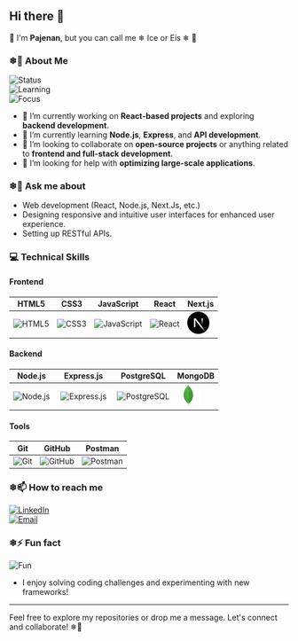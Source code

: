 ## Hi there 👋

🍦 I'm **Pajenan**, but you can call me   ❄ Ice  or  Eis ❄  🍦 


### ❄🌟 About Me
![Status](https://img.shields.io/badge/Status-Exploring-blue?style=flat-square)  
![Learning](https://img.shields.io/badge/Learning-Node.js%20%26%20API-orange?style=flat-square)  
![Focus](https://img.shields.io/badge/Focus-React%20%26%20Backend-green?style=flat-square)

- 🔭 I’m currently working on **React-based projects** and exploring **backend development**.
- 🌱 I’m currently learning **Node.js**, **Express**, and **API development**.
- 👯 I’m looking to collaborate on **open-source projects** or anything related to **frontend and full-stack development**.
- 🤔 I’m looking for help with **optimizing large-scale applications**.


### ❄💬 Ask me about
- Web development (React, Node.js, Next.Js, etc.)
- Designing responsive and intuitive user interfaces for enhanced user experience.
- Setting up RESTful APIs.



### 💻 Technical Skills

#### Frontend
| HTML5 | CSS3 | JavaScript | React | Next.js |
|-------|------|------------|-------|---------|
| <img src="https://cdn.jsdelivr.net/gh/devicons/devicon/icons/html5/html5-original.svg" alt="HTML5" width="40" height="40"/> | <img src="https://cdn.jsdelivr.net/gh/devicons/devicon/icons/css3/css3-original.svg" alt="CSS3" width="40" height="40"/> | <img src="https://cdn.jsdelivr.net/gh/devicons/devicon/icons/javascript/javascript-original.svg" alt="JavaScript" width="40" height="40"/> | <img src="https://cdn.jsdelivr.net/gh/devicons/devicon/icons/react/react-original.svg" alt="React" width="40" height="40"/> | <img src="https://raw.githubusercontent.com/devicons/devicon/master/icons/nextjs/nextjs-original.svg" alt="Next.js" width="40" height="40" style="background-color: white;"/> |

#### Backend
| Node.js | Express.js | PostgreSQL | MongoDB |
|---------|------------|------------|---------|
| <img src="https://cdn.jsdelivr.net/gh/devicons/devicon/icons/nodejs/nodejs-original.svg" alt="Node.js" width="40" height="40"/> | <img src="https://upload.wikimedia.org/wikipedia/commons/6/64/Expressjs.png" alt="Express.js" width="40" height="40" style="background-color: white; padding: 5px; border-radius: 5px;"/> | <img src="https://cdn.jsdelivr.net/gh/devicons/devicon/icons/postgresql/postgresql-original.svg" alt="PostgreSQL" width="40" height="40"/> | <img src="https://raw.githubusercontent.com/devicons/devicon/master/icons/mongodb/mongodb-original.svg" alt="MongoDB" width="40" height="40" style="background-color: white;"/> |

#### Tools
| Git | GitHub | Postman |
|-----|--------|---------|
| <img src="https://cdn.jsdelivr.net/gh/devicons/devicon/icons/git/git-original.svg" alt="Git" width="40" height="40"/> | <img src="https://github.githubassets.com/images/modules/logos_page/GitHub-Mark.png" alt="GitHub" width="40" height="40"/> | <img src="https://cdn.jsdelivr.net/gh/devicons/devicon/icons/postman/postman-original.svg" alt="Postman" width="40" height="40"/> |


### ❄📫 How to reach me
[![LinkedIn](https://img.shields.io/badge/LinkedIn-Connect-blue?style=flat-square)](https://www.linkedin.com/in/pajenan-jaichuangchot/)  
[![Email](https://img.shields.io/badge/Email-Say%20Hello-red?style=flat-square)](mailto:Pajenan.j@hotmail.com)

### ❄⚡ Fun fact
![Fun](https://img.shields.io/badge/Fun-Coding%20Challenges-yellow?style=flat-square)  
- I enjoy solving coding challenges and experimenting with new frameworks!

---
Feel free to explore my repositories or drop me a message. Let's connect and collaborate! ❄🚀



